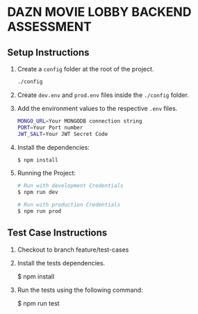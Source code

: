 # DAZN MOVIE LOBBY BACKEND ASSESSMENT

## Setup Instructions

1. Create a `config` folder at the root of the project.

    ```bash
    ./config
    ```

2. Create `dev.env` and `prod.env` files inside the `./config` folder.

3. Add the environment values to the respective `.env` files.

    ```bash
    MONGO_URL=Your MONGODB connection string
    PORT=Your Port number
    JWT_SALT=Your JWT Secret Code
    ```

4. Install the dependencies:

    ```bash
    $ npm install
    ```

5. Running the Project:

    ```bash
    # Run with development Credentials
    $ npm run dev

    # Run with production Credentials
    $ npm run prod
    ```

## Test Case Instructions

1. Checkout to branch feature/test-cases

2. Install the tests dependencies.

    $ npm install
3. Run the tests using the following command:

    $ npm run test

